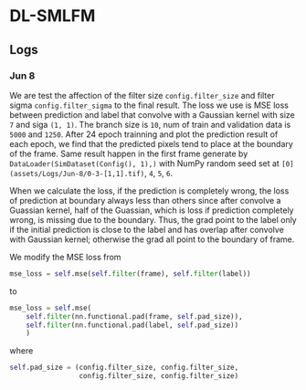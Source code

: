 # DL-SMLFM

## Logs

### Jun 8

We are test the affection of the filter size `config.filter_size` and filter sigma `config.filter_sigma` to the final result. The loss we use is MSE loss between prediction and label that convolve with a Gaussian kernel with size `7` and siga `(1, 1)`. The branch size is `10`, num of train and validation data is `5000` and `1250`. After 24 epoch trainning and plot the prediction result of each epoch, we find that the predicted pixels tend to place at the boundary of the frame. Same result happen in the first frame generate by `DataLoader(SimDataset(Config(), 1),)` with NumPy random seed set at `[0](assets/Logs/Jun-8/0-3-[1,1].tif)`, `4`, `5`, `6`.

When we calculate the loss, if the prediction is completely wrong, the loss of prediction at boundary always less than others since after convolve a Guassian kernel, half of the Guassian, which is loss if prediction completely wrong, is missing due to the boundary. Thus, the grad point to the label only if the initial prediction is close to the label and has overlap after convolve with Gaussian kernel; otherwise the grad all point to the boundary of frame. 

We modify the MSE loss from

```python
mse_loss = self.mse(self.filter(frame), self.filter(label))
```

to

```python
mse_loss = self.mse(
    self.filter(nn.functional.pad(frame, self.pad_size)), 
    self.filter(nn.functional.pad(label, self.pad_size))
    )
```

where

```python
self.pad_size = (config.filter_size, config.filter_size, 
                 config.filter_size, config.filter_size)
```
